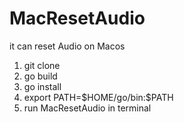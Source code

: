 # MacResetAudio
it can reset Audio on Macos
1. git clone
2. go build
3. go install
4. export PATH=\$HOME/go/bin:$PATH
5. run  MacResetAudio  in terminal
